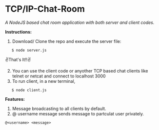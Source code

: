 # TCP/IP-Chat-Room
*A NodeJS based chat room application with both server and client codes.*

**Instructions:**
1. Download/ Clone the repo and execute the server file:
```
   $ node server.js
```   
   :v:That's It!!:v:
   
2. You can use the client code or anyother TCP based chat clients like telnet or netcat and connect to localhost 3000
3. To run client, in a new terminal,
```
   $ node client.js
```
**Features:**
1. Message broadcasting to all clients by default.
2. @ username message sends message to partculat user privately.
```
@<username> <message>
 ```  
   
